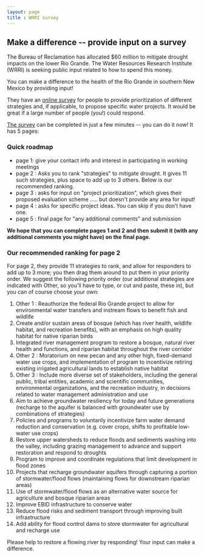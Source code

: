 ```yaml
---
layout: page
title : WRRI survey
---
```



## Make a difference -- provide input on a survey 

   The Bureau of Reclamation has allocated $60 million to mitigate drought impacts on the lower Rio Grande. The Water Resources Research Institute (WRRI) is seeking public input related to how to spend this money. 

You can make a difference to the health of the Rio Grande in southern New Mexico by providing input!

They have an [online survey](https://survey123.arcgis.com/share/2acd82fb2ab94a9e915283875d4fdc1d) for people to provide prioritization of different strategies and, if applicable, to propose specific water projects. It would be great if a large number of people (you!) could respond. 

   [The survey](https://survey123.arcgis.com/share/2acd82fb2ab94a9e915283875d4fdc1d) can be completed in just a few minutes -- you can do it now! It has 5 pages:

### Quick roadmap 

- page 1: give your contact info and interest in participating in working meetings
- page 2 : Asks you to rank "strategies" to mitigate drought. It gives 11 such strategies, plus space to add up to 3 others. Below is our recommended ranking.
- page 3 : asks for input on "project prioritization", which gives their proposed evaluation scheme ..... but doesn't provide any area for input!
- page 4 : asks for specific project ideas. You can skip if you don’t have one.
- page 5 : final page for "any additional comments" and submission

**We hope that you can complete pages 1 and 2 and then submit it (with any additional comments you might have) on the final page.**

### Our recommended ranking for page 2

For page 2, they provide 11 strategies to rank, and allow for responders to add up to 3 more; you then drag them around to put them in your priority order. We suggest the following priority order (our additional strategies are indicated with Other, so you'll have to type, or cut and paste, these in), but you can of course choose your own:
1. Other 1 : Reauthorize the federal Rio Grande project to allow for environmental water transfers and instream flows to benefit fish and wildlife
1. Create and/or sustain areas of bosque (which has river health, wildlife habitat, and recreation benefits), with an emphasis on high quality habitat for native riparian birds
1. Integrated river management program to restore a bosque, natural river health and functions, and riparian habitat throughout the river corridor
1. Other 2 : Moratorium on new pecan and any other high, fixed-demand water use crops, and implementation of program to incentivize retiring existing irrigated agricultural lands to establish native habitat 
1. Other 3 : Include more diverse set of stakeholders, including the general public, tribal entities, academic and scientific communities, environmental organizations, and the recreation industry, in decisions related to water management administration and use 
1. Aim to achieve groundwater resiliency for today and future generations (recharge to the aquifer is balanced with groundwater use by combinations of strategies)
1. Policies and programs to voluntarily incentivize farm water demand reduction and conservation (e.g. cover crops, shifts to profitable low-water use crops)
1. Restore upper watersheds to reduce floods and sediments washing into the valley, including grazing management to advance and support restoration and respond to droughts
1. Program to improve and coordinate regulations that limit development in flood zones
1. Projects that recharge groundwater aquifers through capturing a portion of stormwater/flood flows (maintaining flows for downstream riparian areas)
1. Use of stormwater/flood flows as an alternative water source for agriculture and bosque riparian areas
1. Improve EBID infrastructure to conserve water
1. Reduce flood risks and sediment transport through improving built infrastructure
1. Add ability for flood control dams to store stormwater for agricultural and recharge use

Please help to restore a flowing river by responding! Your input can make a difference.



